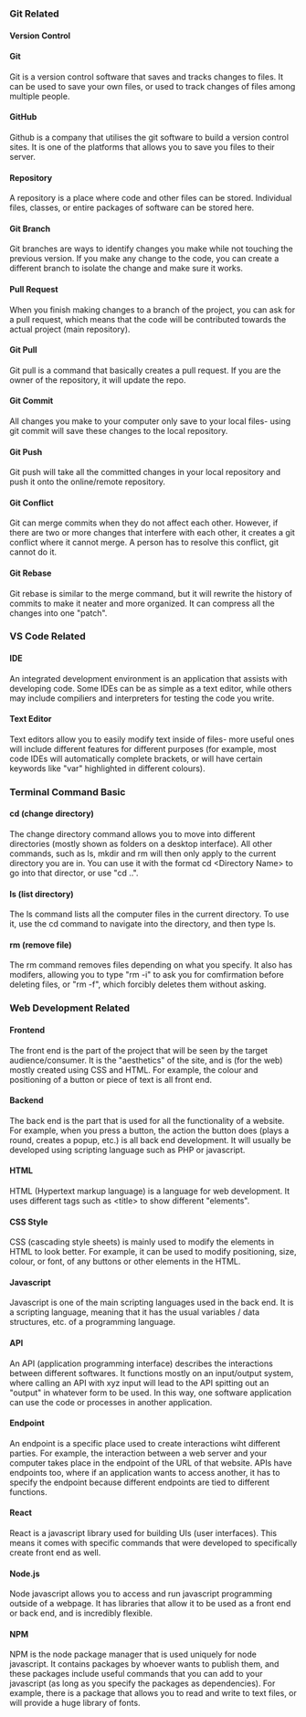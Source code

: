 ### Git Related

#### Version Control

#### Git
Git is a version control software that saves and tracks changes to files. It can be used to save your own files, or used to track changes of files among multiple people. 
#### GitHub
Github is a company that utilises the git software to build a version control sites. It is one of the platforms that allows you to save you files to their server. 
#### Repository 
A repository is a place where code and other files can be stored. Individual files, classes, or entire packages of software can be stored here. 
#### Git Branch
Git branches are ways to identify changes you make while not touching the previous version. If you make any change to the code, you can create a different branch to isolate the change and make sure it works. 
#### Pull Request 
When you finish making changes to a branch of the project, you can ask for a pull request, which means that the code will be contributed towards the actual project (main repository).
#### Git Pull
Git pull is a command that basically creates a pull request. If you are the owner of the repository, it will update the repo. 
#### Git Commit 
All changes you make to your computer only save to your local files- using git commit will save these changes to the local repository. 
#### Git Push
Git push will take all the committed changes in your local repository and push it onto the online/remote repository. 
#### Git Conflict
Git can merge commits when they do not affect each  other. However, if there are two or more changes that interfere with each other, it creates a git conflict where it cannot merge. A person has to resolve this conflict, git cannot do it.
#### Git Rebase 
Git rebase is similar to the merge command, but it will rewrite the history of commits to make it neater and more organized. It can compress all the changes into one "patch". 


### VS Code Related
#### IDE
An integrated development environment is an application that assists with developing code. Some IDEs can be as simple as a text editor, while others may include compiliers and interpreters for testing the code you write. 
#### Text Editor
Text editors allow you to easily modify text inside of files- more useful ones will include different features for different purposes (for example, most code IDEs will automatically complete brackets, or will have certain keywords like "var" highlighted in different colours). 


### Terminal Command Basic 
#### cd (change directory)
The change directory command allows you to move into different directories (mostly shown as folders on a desktop interface). All other commands, such as ls, mkdir and rm will then only apply to the current directory you are in. You can use it with the format cd \<Directory Name> to go into that director, or use "cd ..". 
#### ls (list directory)
The ls command lists all the computer files in the current directory. To use it, use the cd command to navigate into the directory, and then type ls.
#### rm (remove file)
The rm command removes files depending on what you specify. It also has modifers, allowing you to type "rm -i" to ask you for comfirmation before deleting files, or "rm -f", which forcibly deletes them without asking. 

### Web Development Related 
#### Frontend 
The front end is the part of the project that will be seen by the target audience/consumer. It is the "aesthetics" of the site, and is (for the web) mostly created using CSS and HTML. For example, the colour and positioning of a button or piece of text is all front end. 
#### Backend 
The back end is the part that is used for all the functionality of a website. For example, when you press a button, the action the button does (plays a round, creates a popup, etc.) is all back end development. It will usually be developed using scripting language such as PHP or javascript. 
#### HTML
HTML (Hypertext markup language) is a language for web development. It uses different tags such as  \<title> to show different "elements". 
#### CSS Style 
CSS (cascading style sheets) is mainly used to modify the elements in HTML to look better. For example, it can be used to modify positioning, size, colour, or font, of any buttons or other elements in the HTML. 
#### Javascript
Javascript is one of the main scripting languages used in the back end. It is a scripting language, meaning that it has the usual variables / data structures, etc. of a programming language. 
#### API
An API (application programming interface) describes the interactions between different softwares. It functions mostly on an input/output system, where calling an API with xyz input will lead to the API spitting out an "output" in whatever form to be used. In this way, one software application can use the code or processes in another application. 
#### Endpoint
An endpoint is a specific place used to create interactions wiht different parties. For example, the interaction between a web server and your computer takes place in the endpoint of the URL of that website. APIs have endpoints too, where if an application wants to access another, it has to specify the endpoint because different endpoints are tied to different functions. 
#### React 
React is a javascript library used for building UIs (user interfaces). This means it comes with specific commands that were developed to specifically create front end as well. 
#### Node.js
Node javascript allows you to access and run javascript programming outside of a webpage. It has libraries that allow it to be used as a front end or back end, and is incredibly flexible. 
#### NPM
NPM is the node package manager that is used uniquely for node javascript. It contains packages by whoever wants to publish them, and these packages include useful commands that you can add to your javascript (as long as you specify the packages as dependencies). For example, there is a package that allows you to read and write to text files, or will provide a huge library of fonts. 

